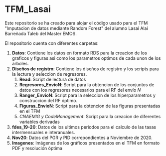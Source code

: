 # TFM_Lasai
Este repositorio se ha creado para alojar el código usado para el TFM "Imputacion de datos mediante Random Forest" del alumno Lasai Alai Barreñada Taleb del Master EMOS. 

El repositorio cuenta con diferentes carpetas: 

1. **Datos**: Contiene los datos en formato RDS para la creacion de los graficos y figuras asi como los parametros optimos de cada unon de los arboles.
2. **Diseños de registro**: Contiene los diseños de registro y los scripts para la lectura y seleccion de regresores.
    1. **Read**: Script de lectura de datos
    2. **Regresores_EnvioN**: Script para la obtencion de los conjuntos de datos con los regresores necesarios para el RF del envío _N_
    3. **Ranger_EnvioN**: Script para la seleccion de los hiperparametros y construccion del RF óptimo.
    4. **Figuras_EnvioN**: Script para la obtencion de las figuras presentadas en el TFM
    5. _CNAEMIG y CodeManagement_: Script para la creacion de diferentes variables derivadas
6. **fdes_19-20**: Datos de los ultimos periodos para el calculo de las tasas intermensuales e interanuales.
8. **Nov20**: Datos del PGR y PID correpondientes a Noviembre de 2020.
9. **Imagenes**: Imágenes de los gráficos presentados en el TFM en formato PDF y resolución óptima
